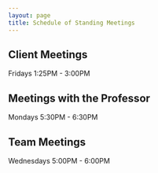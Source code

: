 ```yaml
---
layout: page
title: Schedule of Standing Meetings
---
```


## Client Meetings
Fridays 1:25PM - 3:00PM

## Meetings with the Professor
Mondays 5:30PM - 6:30PM

## Team Meetings
Wednesdays 5:00PM - 6:00PM
